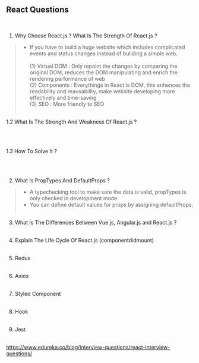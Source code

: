## React Questions
<br/>

1. Why Choose React.js ? What Is The Strength Of React.js ?

> - If you have to build a huge website which includes complicated events and status changes instead of buliding a simple web.<br /><br/>
(1) Virtual DOM : Only repaint the changes by comparing the original DOM, reduces the DOM manipulating and enrich the rendering performance of web</br>
(2) Components : Everythings in React is DOM, this enhences the readability and reausability, make website developing more effectively and time-saving</br>
(3) SEO : More friendly to SEO
<br/><br/>

1.2 What Is The Strength And Weakness Of React.js ?

<br/><br/>

1.3 How To Solve It ?

<br/><br/>

2. What Is PropTypes And DefaultProps ?
> - A typechecking tool to make sure the data is valid, propTypes is only checked in development mode.
> - You can define default values for props by assigning defaultProps.
<br/><br/>

3. What Is The Differences Between Vue.js, Angular.js and React.js ?
<br/><br/>

4. Explain The Life Cycle Of React.js (componentdidmount)
<br/><br/>

5. Redux
<br/><br/>

6. Axios
<br/><br/>

7. Styled Component
<br/><br/>

8. Hook
<br/><br/>

9. Jest
<br/><br/>

https://www.edureka.co/blog/interview-questions/react-interview-questions/
